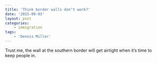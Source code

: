 ```yaml
---
title: 'Think border walls don’t work?'
date: '2015-09-03'
layout: post
categories:
    - immigration
tags:
    - 'Dennis Miller'
---
```


Trust me, the wall at the southern border will get airtight when it’s time to keep people in.